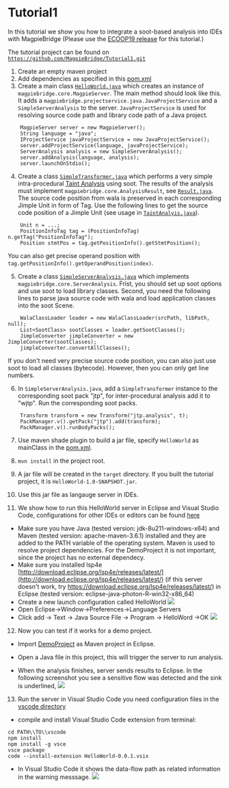 # Tutorial1
In this tutorial we show you how to integrate a soot-based analysis into IDEs with MagpieBridge (Please use the [ECOOP19 release](https://github.com/MagpieBridge/MagpieBridge/releases/tag/ECOOP19) for this tutorial.) 

The tutorial project can be found on [`https://github.com/MagpieBridge/Tutorial1.git`](https://github.com/MagpieBridge/Tutorial1)

1. Create an empty maven project
2. Add dependencies as specified in this [pom.xml](https://github.com/MagpieBridge/Tutorial1/blob/master/pom.xml)
3. Create a main class [``HelloWorld.java``](https://github.com/MagpieBridge/Tutorial1/blob/master/src/main/java/HelloWorld.java) which creates an instance of `magpiebridge.core.MagpieServer`. The main method should look like this. It adds a `magpiebridge.projectservice.java.JavaProjectService` and a `SimpleServerAnalysis` to the server. `JavaProjectService` is used for resolving source code path and library code path of a Java project. 
~~~
    MagpieServer server = new MagpieServer();
    String language = "java";
    IProjectService javaProjectService = new JavaProjectService();
    server.addProjectService(language, javaProjectService);
    ServerAnalysis analysis = new SimpleServerAnalysis();
    server.addAnalysis(language, analysis);
    server.launchOnStdio();
~~~

4. Create a class [`SimpleTransformer.java`](https://github.com/MagpieBridge/Tutorial1/blob/master/src/main/java/SimpleTransformer.java) which performs a very simple intra-procedural [Taint Analysis](https://github.com/MagpieBridge/Tutorial1/blob/master/src/main/java/TaintAnalysis.java) using soot. 
The results of the analysis must implement `magpiebridge.core.AnalysisResult`, see [`Result.java`](https://github.com/MagpieBridge/Tutorial1/blob/master/src/main/java/Result.java). The source code position from wala is preserved in each corresponding Jimple Unit in form of Tag. Use the following lines to get the source code position of a Jimple Unit (see usage in [`TaintAnalyis.java`](https://github.com/MagpieBridge/Tutorial1/blob/master/src/main/java/TaintAnalysis.java)).
~~~ 
    Unit n = ...;
    PositionInfoTag tag = (PositionInfoTag) n.getTag("PositionInfoTag");
    Position stmtPos = tag.getPositionInfo().getStmtPosition();
~~~ 
You can also get precise operand position with `tag.getPositionInfo().getOperandPosition(index)`.

5. Create a class [`SimpleServerAnalysis.java`](https://github.com/MagpieBridge/Tutorial1/blob/master/src/main/java/SimpleServerAnalysis.java) which implements `magpiebridge.core.ServerAnalysis`.
Frist, you should set up soot options and use soot to load library classes. 
Second, you need the following lines to parse java source code with wala and load application classes into the soot Scene.
~~~
    WalaClassLoader loader = new WalaClassLoader(srcPath, libPath, null);
    List<SootClass> sootClasses = loader.getSootClasses();
    JimpleConverter jimpleConverter = new JimpleConverter(sootClasses);
    jimpleConverter.convertAllClasses(); 
~~~
If you don't need very precise source code position, you can also just use soot to load all classes (bytecode). However, then you can only get line numbers. 

6. In `SimpleServerAnalysis.java`, add a `SimpleTransformer` instance to the corresponding soot pack "jtp", for inter-procedural analysis add it to "wjtp". Run the corresponding soot packs. 
~~~
    Transform transform = new Transform("jtp.analysis", t);
    PackManager.v().getPack("jtp").add(transform);
    PackManager.v().runBodyPacks();
~~~

7. Use maven shade plugin to build a jar file, specify `HelloWorld` as mainClass in the [pom.xml](https://github.com/MagpieBridge/Tutorial1/blob/master/pom.xml).

8. `mvn install` in the project root. 

9. A jar file will be created in the `target` directory. If you built the tutorial project, it is `HelloWorld-1.0-SNAPSHOT.jar`. 

10. Use this jar file as langauge server in IDEs.

11. We show how to run this HelloWorld server in Eclipse and Visual Studio Code, configurations for other IDEs or editors can be found [here](https://github.com/MagpieBridge/CryptoLSPDemo)
 - Make sure you have Java (tested version: jdk-8u211-windows-x64) and Maven (tested version: apache-maven-3.6.1) installed and they are added to the PATH variable of the operating system. Maven is used to resolve project dependencies. For the DemoProject it is not important, since the project has no external dependecy.
 - Make sure you installed lsp4e [http://download.eclipse.org/lsp4e/releases/latest/](http://download.eclipse.org/lsp4e/releases/latest/) (if this server doesn't work, try  https://download.eclipse.org/lsp4e/releases/latest/) in Eclipse (tested version: eclipse-java-photon-R-win32-x86_64)
 - Create a new launch configuration called HelloWorld
![](https://github.com/MagpieBridge/MagpieBridge/blob/develop/doc/runconfig.PNG)
-  Open Eclipse->Window->Preferences->Language Servers
-  Click add -> Text -> Java Source File -> Program -> HelloWord ->OK
![](https://github.com/MagpieBridge/MagpieBridge/blob/develop/doc/setup.PNG)

12. Now you can test if it works for a demo project.

- Import [DemoProject](https://github.com/MagpieBridge/DemoProject/tree/master) as Maven project in Eclipse.

- Open a Java file in this project, this will trigger the server to run analysis.

- When the analysis finishes, server sends results to Eclipse. In the following screenshot you see a sensitive flow was detected and the sink is underlined, 
![](https://github.com/MagpieBridge/MagpieBridge/blob/develop/doc/warning.png)

13. Run the server in Visual Studio Code you need configuration files in the [vscode directory](https://github.com/MagpieBridge/Tutorial1/tree/master/vscode)
- compile and install Visual Studio Code extension from terminal:
~~~
cd PATH\\TO\\vscode
npm install
npm install -g vsce
vsce package
code --install-extension HelloWorld-0.0.1.vsix
~~~
- In Visual Studio Code it shows the data-flow path as related information in the warning messsage.
![](https://github.com/MagpieBridge/MagpieBridge/blob/develop/doc/warningvscode.png)